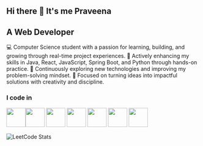 ## Hi there 👋 It's me Praveena
## A Web Developer

💻 Computer Science student with a passion for learning, building, and growing through real-time project experiences. 🚀 Actively enhancing my skills in Java, React, JavaScript, Spring Boot, and Python through hands-on practice. 🧠 Continuously exploring new technologies and improving my problem-solving mindset. 🎯 Focused on turning ideas into impactful solutions with creativity and discipline.



### I code in

 <img height="50" width="50" src="https://img.icons8.com/color/48/000000/java-coffee-cup-logo.png" /><img height="50" width="50" src="https://img.icons8.com/color/48/000000/python.png" />  <img height="50" width="50" src="https://img.icons8.com/color/48/000000/html-5.png" /> <img height="50" width="50" src="https://img.icons8.com/color/48/000000/css3.png" /> 
<img height="50" width="50" src="https://img.icons8.com/color/48/000000/javascript.png"/> <img height="50" width="50" src="https://img.icons8.com/color/48/000000/mysql-logo.png"/>  <img height="50" width="50" src="https://img.icons8.com/color/48/000000/spring-logo.png"/>


![LeetCode Stats](https://leetcard.jacoblin.cool/praveenakalidasan?theme=dark&font=Raleway&ext=heatmap)
